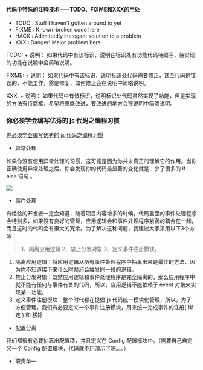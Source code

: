 #### 代码中特殊的注释技术——TODO、FIXME和XXX的用处

- TODO : Stuff I haven’t gotten around to yet
- FIXME : Known-broken code here
- HACK : Adimittedly inelegant solution to a problem
- XXX : Danger! Major problem here

TODO: + 说明：
如果代码中有该标识，说明在标识处有功能代码待编写，待实现的功能在说明中会简略说明。

FIXME: + 说明：
如果代码中有该标识，说明标识处代码需要修正，甚至代码是错误的，不能工作，需要修复，如何修正会在说明中简略说明。

XXX: + 说明：
如果代码中有该标识，说明标识处代码虽然实现了功能，但是实现的方法有待商榷，希望将来能改进，要改进的地方会在说明中简略说明。

### 你必须学会编写优秀的 js 代码之编程习惯
[你必须学会编写优秀的 js 代码之编程习惯](http://www.toutiao.com/i6432924750305034753/)

- 异常处理

如果你没有使用异常处理的习惯，这可能是因为你并未真正的理解它的作用。当你正确使用异常处理之后，你会发现你的代码最显著的变化就是：少了很多的 if-else 语句 。

![](http://p1.pstatp.com/large/2894000296ba413e4179)

- 事件处理

有经验的开发者一定会知道，随着项目内容增多的时候，代码里面的事件处理程序会特别多，如果没有良好的管理，应用逻辑会和事件处理程序紧密的耦合在一起，而且这时的代码会有很大的冗余。为了解决这种问题，我建议大家采用以下3个方法：

> 1、隔离应用逻辑 2、禁止分发对象 3、定义事件注册模块。

1. 隔离应用逻辑：将应用逻辑从所有事件处理程序中抽离出来是最佳的方法，因为你不知道接下来什么时候还会触发同一段的逻辑。
2. 禁止分发对象：既然应用逻辑和事件处理程序是完全隔离的，那么应用程序中就不能有任何与事件有关的代码，所以，应用逻辑不能依赖于 event 对象来实现某一功能。
3. 定义事件注册模块：整个时代都在提倡 js 代码统一模块化管理，所以，为了方便管理，我们有必要定义一个事件注册模块，用来统一完成事件的注册( 绑定 ) 和 移除


- 配置分离

我们都很有必要抽离出配置项，并且定义在 Config 配置模块中。（需要自己自定义一个 Config 配置模块，代码就不用演示了吧。。。）

- 职责单一

